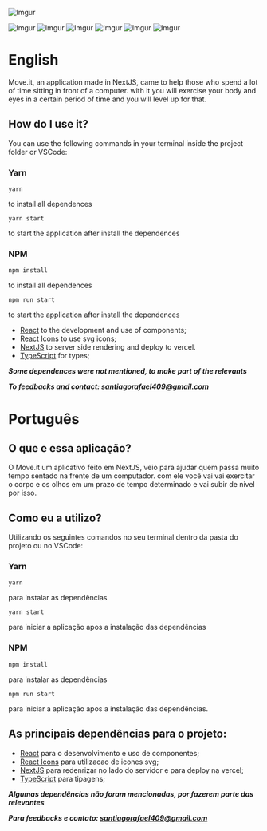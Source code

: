 ![Imgur](https://i.imgur.com/EV7opuD.png)



![Imgur](https://i.imgur.com/8XOYiFm.png)
![Imgur](https://i.imgur.com/ZZR19qJ.png?1)
![Imgur](https://i.imgur.com/tVtSpNY.png?1)
![Imgur](https://i.imgur.com/tVtSpNY.png)
![Imgur](https://i.imgur.com/3pdRf3J.png)
![Imgur](https://i.imgur.com/cCixg6Y.png)

# English

Move.it, an application made in NextJS, came to help those who spend a lot of time sitting in front of a computer. with it you will exercise your body and eyes in a certain period of time and you will level up for that.

## How do I use it?

You can use the following commands in your terminal inside the project folder or VSCode:

### Yarn

 ``` 
yarn 
``` 
to install all dependences

 ``` 
 yarn start 
 ``` 
 to start the application after install the dependences
 
 
### NPM

```
npm install
``` 
to install all dependences
```
npm run start
``` 
 to start the application after install the dependences

- [React](https://reactjs.org/) to the development and use of components;
- [React Icons](https://github.com/react-icons/react-icons) to use svg icons;
- [NextJS](https://nextjs.org/) to server side rendering and deploy to vercel.
- [TypeScript](https://www.typescriptlang.org/) for types;

***Some dependences were not mentioned, to make part of the relevants***

***To feedbacks and contact: santiagorafael409@gmail.com***

##

# Português

## O que e essa aplicação?

O Move.it um aplicativo feito em NextJS, veio para ajudar quem passa muito tempo sentado na frente de um computador. com ele você vai vai exercitar o corpo e os olhos em um prazo de tempo determinado e vai subir de nivel por isso.

## Como eu a utilizo?

Utilizando os seguintes comandos no seu terminal dentro da pasta do projeto ou no VSCode: 

### Yarn

 ``` 
yarn 
``` 
para instalar as dependências

 ``` 
 yarn start 
 ``` 
 para iniciar a aplicação apos a instalação das dependências
 
### NPM

```
npm install
``` 
para instalar as dependências
```
npm run start
``` 
para iniciar a aplicação apos a instalação das dependências.

## As principais dependências para o projeto:
- [React](https://reactjs.org/) para o desenvolvimento e uso de componentes;
- [React Icons](https://github.com/react-icons/react-icons) para utilizacao de icones svg;
- [NextJS](https://nextjs.org/) para redenrizar no lado do servidor e para deploy na vercel;
- [TypeScript](https://www.typescriptlang.org/) para tipagens;

***Algumas dependências não foram mencionadas, por fazerem parte das relevantes***

***Para feedbacks e contato: santiagorafael409@gmail.com***
